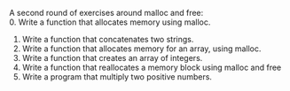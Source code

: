 A second round of exercises around malloc and free:  
0. Write a function that allocates memory using malloc.  
1. Write a function that concatenates two strings.  
2. Write a function that allocates memory for an array, using malloc.  
3. Write a function that creates an array of integers.  
4. Write a function that reallocates a memory block using malloc and free  
5. Write a program that multiply two positive numbers.  

